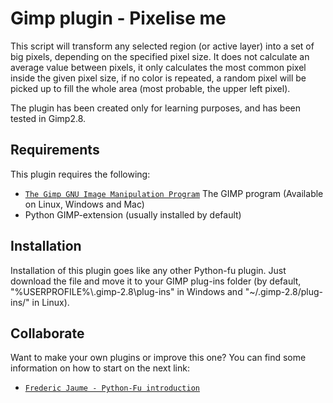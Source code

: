 # Gimp plugin - Pixelise me

This script will transform any selected region (or active layer) into a set of big pixels, depending on the specified pixel size. It does not calculate an average value between pixels, it only calculates the most common pixel inside the given pixel size, if no color is repeated, a random pixel will be picked up to fill the whole area (most probable, the upper left pixel).

The plugin has been created only for learning purposes, and has been tested in Gimp2.8.

## Requirements
This plugin requires the following:
 * [`The Gimp GNU Image Manipulation Program`][URI_TheGimp] The GIMP program (Available on Linux, Windows and Mac)
 * Python GIMP-extension (usually installed by default)

## Installation
Installation of this plugin goes like any other Python-fu plugin. Just download the file and move it to your GIMP plug-ins folder (by default, "%USERPROFILE%\\.gimp-2.8\plug-ins\" in Windows and "~/.gimp-2.8/plug-ins/" in Linux).

## Collaborate
Want to make your own plugins or improve this one? You can find some information on how to start on the next link:
 * [`Frederic Jaume - Python-Fu introduction`][URI_GimpTutorial1]


[URI_TheGimp]: http://www.gimp.org/
[URI_GimpTutorial1]: http://www.exp-media.com/content/extending-gimp-python-python-fu-plugins-part-1